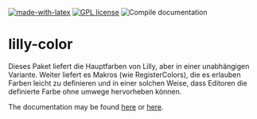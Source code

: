 [![made-with-latex](https://img.shields.io/badge/Made%20with-LaTeX-1f425f.svg)](https://www.latex-project.org/) [![GPL license](https://img.shields.io/badge/License-GPL-blue.svg)](http://perso.crans.org/besson/LICENSE.html) ![Compile documentation](https://github.com/EagleoutIce/lilly-color/workflows/Compile%20documentation/badge.svg)

# lilly-color
Dieses Paket liefert die Hauptfarben von Lilly, aber in einer unabhängigen Variante. Weiter liefert es Makros (wie RegisterColors), die es erlauben Farben leicht zu definieren und in einer solchen Weise, dass Editoren die definierte Farbe ohne umwege hervorheben können.

The documentation may be found [here](https://media.githubusercontent.com/media/EagleoutIce/lilly-color/gh-pages/lilly-color.pdf) or [here](https://github.com/EagleoutIce/lilly-color/blob/gh-pages/lilly-color.pdf).